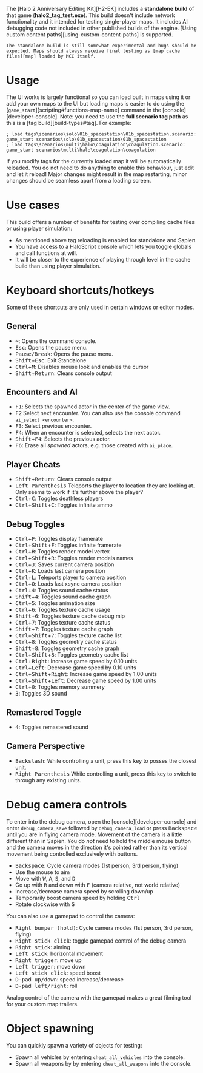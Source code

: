 The [Halo 2 Anniversary Editing Kit][H2-EK] includes a **standalone build** of that game (**halo2_tag_test.exe**). This build doesn't include network functionality and it intended for testing single-player maps. It includes AI debugging code not included in other published builds of the engine.
[Using custom content paths][using-custom-content-paths] is supported.

```.alert danger
The standalone build is still somewhat experimental and bugs should be expected. Maps should always receive final testing as [map cache files][map] loaded by MCC itself.
```

# Usage
The UI works is largely functional so you can load built in maps using it or add your own maps to the UI but loading maps is easier to do using the [`game_start`][scripting#functions-map-name] command in the [console][developer-console]. Note: you need to use the **full scenario tag path** as this is a [tag build][build-types#tag]. For example:

```consoleh2a
; load tags\scenarios\solo\01b_spacestation\01b_spacestation.scenario:
game_start scenarios\solo\01b_spacestation\01b_spacestation
; load tags\scenarios\multi\halo\coagulation\coagulation.scenario:
game_start scenarios\multi\halo\coagulation\coagulation
```

 If you modify tags for the currently loaded map it will be automatically reloaded. You do not need to do anything to enable this behaviour, just edit and let it reload!
 Major changes might result in the map restarting, minor changes should be seamless apart from a loading screen.

# Use cases
This build offers a number of benefits for testing over compiling cache files or using player simulation:

* As mentioned above tag reloading is enabled for standalone and Sapien.
* You have access to a HaloScript console which lets you toggle globals and call functions at will.
* It will be closer to the experience of playing through level in the cache build than using player simulation.

# Keyboard shortcuts/hotkeys
Some of these shortcuts are only used in certain windows or editor modes.

## General
* <kbd>~</kbd>: Opens the command console.
* <kbd>Esc</kbd>: Opens the pause menu.
* <kbd>Pause/Break</kbd>: Opens the pause menu.
* <kbd>Shift</kbd>+<kbd>Esc</kbd>: Exit Standalone
* <kbd>Ctrl</kbd>+<kbd>M</kbd>: Disables mouse look and enables the cursor
* <kbd>Shift</kbd>+<kbd>Return</kbd>: Clears console output

## Encounters and AI
* <kbd>F1</kbd>: Selects the spawned actor in the center of the game view.
* <kbd>F2</kbd> Select next encounter. You can also use the console command `ai_select <encounter>`.
* <kbd>F3</kbd>: Select previous encounter.
* <kbd>F4</kbd>: When an encounter is selected, selects the next actor.
* <kbd>Shift</kbd>+<kbd>F4</kbd>: Selects the previous actor.
* <kbd>F6</kbd>: Erase all _spawned_ actors, e.g. those created with `ai_place`.

## Player Cheats
* <kbd>Shift</kbd>+<kbd>Return</kbd>: Clears console output
* <kbd>Left Parenthesis</kbd> Teleports the player to location they are looking at. Only seems to work if it's further above the player?
* <kbd>Ctrl</kbd>+<kbd>C</kbd>: Toggles deathless players
* <kbd>Ctrl</kbd>+<kbd>Shift</kbd>+<kbd>C</kbd>: Toggles infinite ammo

## Debug Toggles
* <kbd>Ctrl</kbd>+<kbd>F</kbd>: Toggles display framerate
* <kbd>Ctrl</kbd>+<kbd>Shift</kbd>+<kbd>F</kbd>: Toggles infinite framerate
* <kbd>Ctrl</kbd>+<kbd>R</kbd>: Toggles render model vertex
* <kbd>Ctrl</kbd>+<kbd>Shift</kbd>+<kbd>R</kbd>: Toggles render models names
* <kbd>Ctrl</kbd>+<kbd>J</kbd>: Saves current camera position
* <kbd>Ctrl</kbd>+<kbd>K</kbd>: Loads last camera position
* <kbd>Ctrl</kbd>+<kbd>L</kbd>: Teleports player to camera position
* <kbd>Ctrl</kbd>+<kbd>O</kbd>: Loads last xsync camera position
* <kbd>Ctrl</kbd>+<kbd>4</kbd>: Toggles sound cache status
* <kbd>Shift</kbd>+<kbd>4</kbd>: Toggles sound cache graph
* <kbd>Ctrl</kbd>+<kbd>5</kbd>: Toggles animation size
* <kbd>Ctrl</kbd>+<kbd>6</kbd>: Toggles texture cache usage
* <kbd>Shift</kbd>+<kbd>6</kbd>: Toggles texture cache debug mip
* <kbd>Ctrl</kbd>+<kbd>7</kbd>: Toggles texture cache status
* <kbd>Shift</kbd>+<kbd>7</kbd>: Toggles texture cache graph
* <kbd>Ctrl</kbd>+<kbd>Shift</kbd>+<kbd>7</kbd>: Toggles texture cache list
* <kbd>Ctrl</kbd>+<kbd>8</kbd>: Toggles geometry cache status
* <kbd>Shift</kbd>+<kbd>8</kbd>: Toggles geometry cache graph
* <kbd>Ctrl</kbd>+<kbd>Shift</kbd>+<kbd>8</kbd>: Toggles geometry cache list
* <kbd>Ctrl</kbd>+<kbd>Right</kbd>: Increase game speed by 0.10 units
* <kbd>Ctrl</kbd>+<kbd>Left</kbd>: Decrease game speed by 0.10 units
* <kbd>Ctrl</kbd>+<kbd>Shift</kbd>+<kbd>Right</kbd>: Increase game speed by 1.00 units
* <kbd>Ctrl</kbd>+<kbd>Shift</kbd>+<kbd>Left</kbd>: Decrease game speed by 1.00 units
* <kbd>Ctrl</kbd>+<kbd>0</kbd>: Toggles memory summery
* <kbd>3</kbd>: Toggles 3D sound

## Remastered Toggle
* <kbd>4</kbd>: Toggles remastered sound

## Camera Perspective
* <kbd>Backslash</kbd>: While controlling a unit, press this key to posses the closest unit.
* <kbd>Right Parenthesis</kbd> While controlling a unit, press this key to switch to through any existing units.

# Debug camera controls
To enter into the debug camera, open the [console][developer-console] and enter `debug_camera_save` followed by `debug_camera_load` or press <kbd>Backspace</kbd> until you are in flying camera mode. Movement of the camera is a little different than in Sapien. You do _not_ need to hold the middle mouse button and the camera moves in the direction it's pointed rather than its vertical movement being controlled exclusively with buttons.

* <kbd>Backspace</kbd>: Cycle camera modes (1st person, 3rd person, flying)
* Use the mouse to aim
* Move with <kbd>W</kbd>, <kbd>A</kbd>, <kbd>S</kbd>, and <kbd>D</kbd>
* Go up with <kbd>R</kbd> and down with <kbd>F</kbd> (camera relative, not world relative)
* Increase/decrease camera speed by scrolling down/up
* Temporarily boost camera speed by holding <kbd>Ctrl</kbd>
* Rotate clockwise with <kbd>G</kbd>

You can also use a gamepad to control the camera:

* <kbd>Right bumper (hold)</kbd>: Cycle camera modes (1st person, 3rd person, flying)
* <kbd>Right stick click</kbd>: toggle gamepad control of the debug camera
* <kbd>Right stick</kbd>: aiming
* <kbd>Left stick</kbd>: horizontal movement
* <kbd>Right trigger</kbd>: move up
* <kbd>Left trigger</kbd>: move down
* <kbd>Left stick click</kbd>: speed boost
* <kbd>D-pad up/down</kbd>: speed increase/decrease
* <kbd>D-pad left/right</kbd>: roll

Analog control of the camera with the gamepad makes a great filming tool for your custom map trailers.

# Object spawning
You can quickly spawn a variety of objects for testing:

* Spawn all vehicles by entering `cheat_all_vehicles` into the console.
* Spawn all weapons by by entering `cheat_all_weapons` into the console.
